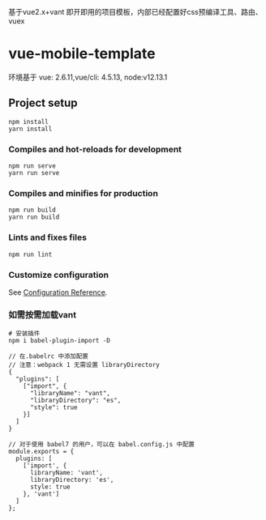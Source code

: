 <!--
 * @Author: yuyongxing
 * @Date: 2021-10-18 11:40:44
 * @LastEditors: yuyongxing
 * @LastEditTime: 2021-11-24 14:27:25
 * @Description: 
-->
基于vue2.x+vant 即开即用的项目模板，内部已经配置好css预编译工具、路由、vuex
# vue-mobile-template

环境基于 vue: 2.6.11,vue/cli: 4.5.13, node:v12.13.1

## Project setup
```
npm install
yarn install
```

### Compiles and hot-reloads for development
```
npm run serve
yarn run serve
```

### Compiles and minifies for production
```
npm run build
yarn run build
```

### Lints and fixes files
```
npm run lint
```

### Customize configuration
See [Configuration Reference](https://cli.vuejs.org/config/).


### 如需按需加载vant

```
# 安装插件
npm i babel-plugin-import -D
```
```
// 在.babelrc 中添加配置
// 注意：webpack 1 无需设置 libraryDirectory
{
  "plugins": [
    ["import", {
      "libraryName": "vant",
      "libraryDirectory": "es",
      "style": true
    }]
  ]
}

// 对于使用 babel7 的用户，可以在 babel.config.js 中配置
module.exports = {
  plugins: [
    ['import', {
      libraryName: 'vant',
      libraryDirectory: 'es',
      style: true
    }, 'vant']
  ]
};
```